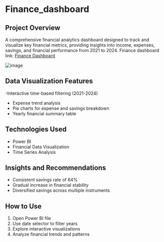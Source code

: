 # Finance_dashboard

## Project Overview
A comprehensive financial analytics dashboard designed to track and visualize key financial metrics, providing insights into income, expenses, savings, and financial performance from 2021 to 2024.
Finance dashboard link: [Finance Dashboard](https://app.powerbi.com/reportEmbed?reportId=047ab272-dc7f-422f-bdea-0f0711c1fc22&autoAuth=true&ctid=09bd1956-edda-4e9a-9543-7c7aa2cf4e81)

![image](https://github.com/user-attachments/assets/620d8c74-d3f4-4bd2-a98c-954bd87802d9)

## Data Visualization Features

-Interactive time-based filtering (2021-2024)
- Expense trend analysis
- Pie charts for expense and savings breakdown
- Yearly financial summary table

## Technologies Used

- Power BI
- Financial Data Visualization
- Time Series Analysis

## Insights and Recommendations

- Consistent savings rate of 64%
- Gradual increase in financial stability
- Diversified savings across multiple instruments

## How to Use

1. Open Power BI file
2. Use date selector to filter years
3. Explore interactive visualizations
4. Analyze financial trends and patterns
